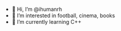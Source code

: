 - 👋 Hi, I’m @ihumanrh
- 👀 I’m interested in football, cinema, books
- 🌱 I’m currently learning C++


<!---
ihumanrh/ihumanrh is a ✨ special ✨ repository because its `README.md` (this file) appears on your GitHub profile.
You can click the Preview link to take a look at your changes.
--->

